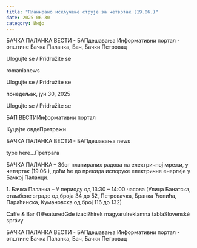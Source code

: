 ```yaml
---
title: "Планирано искључење струје за четвртак (19.06.)"
date: 2025-06-30
category: Инфо
---
```


БАЧКА ПАЛАНКА ВЕСТИ - БАПдешавања Информативни портал - општине Бачка Паланка, Бач, Бачки Петровац

Ulogujte se / Pridružite se

romanianews

Ulogujte se / Pridružite se

понедељак, јун 30, 2025

Ulogujte se / Pridružite se

БАП ВЕСТИИнформативни портал

Куцајте овдеПретражи

БАЧКА ПАЛАНКА ВЕСТИ - БАПдешавања news

type here...Претрага

БАЧКА ПАЛАНКА – Због планираних радова на електричној мрежи, у четвртак (19.06.), доћи ће до прекида испоруке електричне енергије у Бачкој Паланци.

1. Бачка Паланка – У периоду од 13:30 – 14:00 часова
(Улица Банатска, стамбене зграде од броја 34 до 52, Петровачка, Бранка Ћопића, Параћинска, Кумановска од број 116 до 132)

Caffe & Bar (1)FeaturedGde izaći?hírek magyarulreklamna tablaSlovenské správy

БАЧКА ПАЛАНКА ВЕСТИ - БАПдешавања Информативни портал - општине Бачка Паланка, Бач, Бачки Петровац
